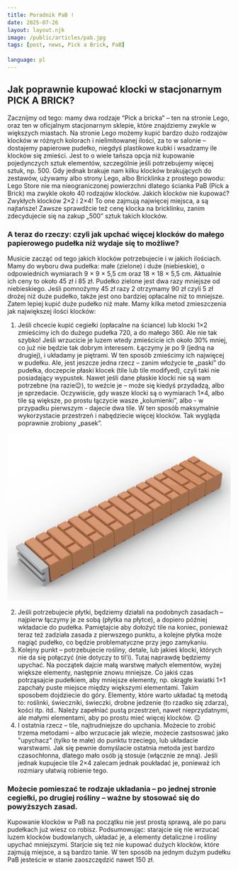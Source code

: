 ```yaml
---
title: Poradnik PaB !
date: 2025-07-26
layout: layout.njk
image: /public/articles/pab.jpg
tags: [post, news, Pick a Brick, PaB]

language: pl
---
```


## Jak poprawnie kupować klocki w stacjonarnym PICK A BRICK?

Zacznijmy od tego: mamy dwa rodzaje “Pick a bricka” – ten na stronie Lego, oraz ten w oficjalnym stacjonarnym sklepie, które znajdziemy zwykle w większych miastach.  Na stronie Lego możemy kupić bardzo dużo rodzajów klocków w różnych kolorach i nielimitowanej ilości, za to w salonie – dostajemy papierowe pudełko, niegdyś plastikowe kubki i wsadzamy ile klocków się zmieści. Jest to o wiele tańsza opcja niż kupowanie pojedynczych sztuk elementów, szczególnie jeśli potrzebujemy więcej sztuk, np. 500. Gdy jednak brakuje nam kilku klocków brakujących do zestawów, używamy albo strony Lego, albo Bricklinka z prostego powodu: Lego Store nie ma nieograniczonej powierzchni dlatego ścianka PaB (Pick a Brick) ma zwykle około 40 rodzajów klocków. 
Jakich klocków nie kupować?
Zwykłych klocków 2×2 i 2×4!  To one zajmują najwięcej miejsca, a są najtańsze! Zawsze sprawdźcie też cenę klocka na bricklinku, zanim zdecydujecie się na zakup „500” sztuk takich klocków.
### A teraz do rzeczy: czyli jak upchać więcej klocków do małego papierowego pudełka niż wydaje się to możliwe?
Musicie zacząć od tego jakich klocków potrzebujecie i w jakich ilościach. Mamy do wyboru dwa pudełka: małe (zielone) i duże (niebieskie), o odpowiednich wymiarach 9 × 9 × 5,5 cm oraz 18 × 18 × 5,5 cm. Aktualnie ich ceny to około 45 zł i 85 zł. Pudełko zielone jest dwa razy mniejsze od niebieskiego. Jeśli pomnożymy 45 zł razy 2 otrzymamy 90 zł czyli 5 zł drożej niż duże pudełko, także jest ono bardziej opłacalne niż to mniejsze. Zatem lepiej kupić duże pudełko niż małe. Mamy kilka metod zmieszczenia jak największej ilości klocków:
1.	Jeśli chcecie kupić cegiełki (opłacalne na ściance) lub klocki 1×2 zmieścimy ich do dużego pudełka 720, a do małego 360. Ale nie tak szybko! Jeśli wrzucicie je luzem wtedy zmieścicie ich około 30% mniej, co już nie będzie tak dobrym interesem. Łączymy je po 9 (jedną na drugiej), i układamy je piętrami. W ten sposób zmieścimy ich najwięcej w pudełku. Ale, jest jeszcze jedna rzecz – zanim włożycie te „paski” do pudełka, doczepcie płaski klocek (tile lub tile modifyed), czyli taki nie posiadający wypustek. Nawet jeśli dane płaskie klocki nie są wam potrzebne (na razie😉), to weźcie je – może się kiedyś przydadzą, albo je sprzedacie. Oczywiście, gdy wasze klocki są o wymiarach 1×4, albo tile są większe, po prostu łączycie wasze „kolumienki”, albo - w przypadku pierwszym -  dajecie dwa tile. W ten sposób maksymalnie wykorzystacie przestrzeń i nabędziecie więcej klocków.
Tak wygląda poprawnie zrobiony „pasek”.
<img src="/public/articles/pasek.png" alt="'pasek'" class="post-image" />
 
2.	Jeśli potrzebujecie płytki, będziemy działali na podobnych zasadach – najpierw łączymy je ze sobą (płytka na płytce), a dopiero później wkładacie do pudełka. Pamiętajcie aby dołożyć tile na koniec, ponieważ teraz też zadziała zasada z pierwszego punktu, a kolejne płytka może nagiąć pudełko, co będzie problematyczne przy jego zamykaniu. 
3.	Kolejny punkt – potrzebujecie rośliny, detale, lub jakieś klocki, których nie da się połączyć (nie dotyczy to til’i). Tutaj naprawdę będziemy upychać. Na początek dajcie małą warstwę małych elementów, wyżej większe elementy, następnie znowu mniejsze. Co jakiś czas potrząsajcie pudełkiem, aby mniejsze elementy, np. okrągłe kwiatki 1×1 zapchały puste miejsce między większymi elementami. Takim sposobem dojdziecie do góry. Elementy, które warto układać tą metodą to: roślinki, świeczniki, świeczki, drobne jedzenie (to rzadko się zdarza), kości itp. itd.. Należy zapełniać pustą przestrzeń, nawet nieprzydatnymi, ale małymi elementami, aby po prostu mieć więcej klocków. 😉 
4.	I ostatnia rzecz – tile, najtrudniejsze do upchania. Możecie to zrobić trzema metodami – albo wrzucacie jak wlezie, możecie zastsoswać jako "upychacz" (tylko te małe) do punktu trzeciego, lub układacie warstwami. Jak się pewnie domyślacie ostatnia metoda jest bardzo czasochłonna, dlatego mało osób ją stosuje (włącznie ze mną). Jeśli jednak kupujecie tile 2×4 zalecam jednak poukładać je, ponieważ ich rozmiary ułatwią robienie tego. 
### Możecie pomieszać te rodzaje układania – po jednej stronie cegiełki, po drugiej rośliny – ważne by stosować się do powyższych zasad.
Kupowanie klocków w PaB na początku nie jest prostą sprawą, ale po paru pudełkach już wiesz co robisz. Podsumowując: starajcie się nie wrzucać luzem klocków budowlanych, układać je, a elementy detaliczne i rośliny upychać mniejszymi. Starjcie się też nie kupować dużych klocków, które zajmują miejsce, a są bardzo tanie. W ten sposób na jednym dużym pudełku PaB jesteście w stanie zaoszczędzić nawet 150 zł. 
